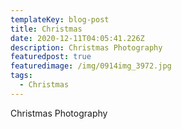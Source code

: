 ```yaml
---
templateKey: blog-post
title: Christmas
date: 2020-12-11T04:05:41.226Z
description: Christmas Photography
featuredpost: true
featuredimage: /img/0914img_3972.jpg
tags:
  - Christmas
---
```

Christmas Photography